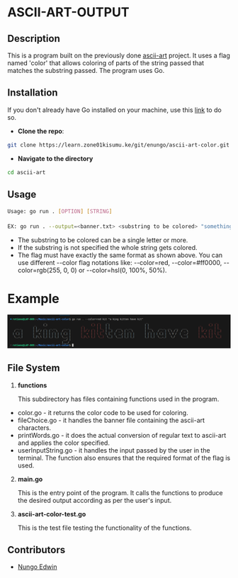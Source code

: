 # ASCII-ART-OUTPUT

## Description
   This is a program built on the previously done [ascii-art](https://learn.zone01kisumu.ke/git/enungo/ascii-art.git) project. It uses a flag named 'color' that allows coloring of parts of the string passed that matches the substring passed. The program uses Go.

## Installation
If you don't already have Go installed on your machine, use this [link](https://go.dev/doc/install) to do so.

* **Clone the repo**: 
```bash
git clone https://learn.zone01kisumu.ke/git/enungo/ascii-art-color.git
```
*   **Navigate to the directory**
```bash
cd ascii-art
```

## Usage

```bash
Usage: go run . [OPTION] [STRING]

EX: go run . --output=<banner.txt> <substring to be colored> "something"
```

*  The substring to be colored can be a single letter or more.
*  If the substring is not specified the whole string gets
   colored.
*  The flag must have exactly the same format as shown above.
   You can use different --color flag notations like: --color=red, --color=#ff0000, --color=rgb(255, 0, 0) or --color=hsl(0, 100%, 50%).

# Example

![alt text](<Screenshot from 2024-07-09 11-16-05.png>)


## File System

1. **functions**

    This subdirectory has files containing functions used in the program.
*   color.go - it returns the color code to be used for coloring.
*   fileChoice.go  - it handles the banner file containing the ascii-art characters.
*   printWords.go  - it does the actual conversion of regular text to ascii-art and applies  the color specified.
*   userInputString.go -   it handles the input passed by the user in the terminal. The function also ensures that the required format of the flag is used.

2.  **main.go**

    This is the entry point of the program. It calls the functions to produce the desired output according as per the user's input.

3.  **ascii-art-color-test.go**

    This is the test file testing the functionality of the functions.
   

## Contributors

* [Nungo Edwin](https://github.com/NungoEdwin)

